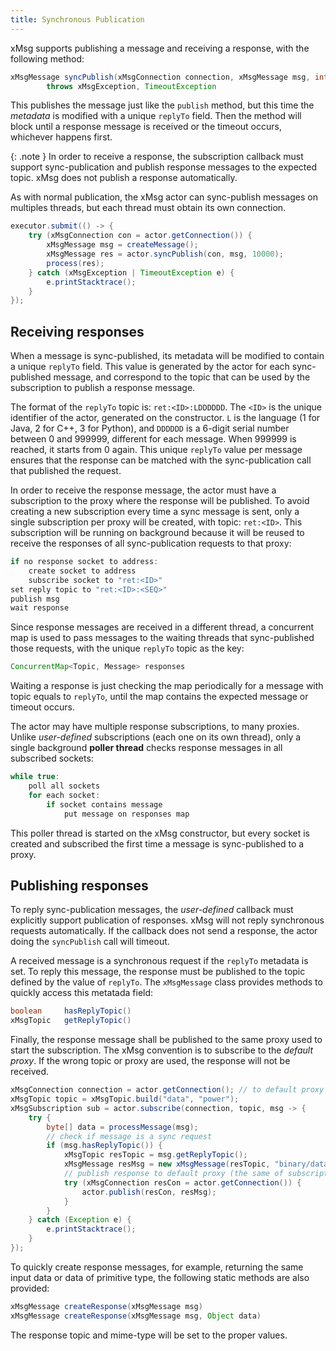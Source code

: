 ```yaml
---
title: Synchronous Publication
---
```


xMsg supports publishing a message and receiving a response,
with the following method:

```java
xMsgMessage syncPublish(xMsgConnection connection, xMsgMessage msg, int timeout)
        throws xMsgException, TimeoutException
```

This publishes the message just like the `publish` method,
but this time the *metadata* is modified with a unique `replyTo` field.
Then the method will block until a response message is received
or the timeout occurs, whichever happens first.

{: .note }
In order to receive a response,
the subscription callback must support sync-publication
and publish response messages to the expected topic.
xMsg does not publish a response automatically.

As with normal publication,
the xMsg actor can sync-publish messages on multiples threads,
but each thread must obtain its own connection.

```java
executor.submit(() -> {
    try (xMsgConnection con = actor.getConnection()) {
        xMsgMessage msg = createMessage();
        xMsgMessage res = actor.syncPublish(con, msg, 10000);
        process(res);
    } catch (xMsgException | TimeoutException e) {
        e.printStacktrace();
    }
});
```

## Receiving responses

When a message is sync-published,
its metadata will be modified to contain a unique `replyTo` field.
This value is generated by the actor for each sync-published message,
and correspond to the topic that can be used by the subscription
to publish a response message.

The format of the `replyTo` topic is: `ret:<ID>:LDDDDDD`.
The `<ID>` is the unique identifier of the actor,
generated on the constructor.
`L` is the language (1 for Java, 2 for C++, 3 for Python),
and `DDDDDD` is a 6-digit serial number between 0 and 999999,
different for each message.
When 999999 is reached, it starts from 0 again.
This unique `replyTo` value per message ensures that the response can be
matched with the sync-publication call that published the request.

In order to receive the response message,
the actor must have a subscription
to the proxy where the response will be published.
To avoid creating a new subscription every time a sync message is sent,
only a single subscription per proxy will be created,
with topic: `ret:<ID>`.
This subscription will be running on background because
it will be reused to receive the responses
of all sync-publication requests to that proxy:

```java
if no response socket to address:
    create socket to address
    subscribe socket to "ret:<ID>"
set reply topic to "ret:<ID>:<SEQ>"
publish msg
wait response
```

Since response messages are received in a different thread,
a concurrent map is used to pass messages
to the waiting threads that sync-published those requests,
with the unique `replyTo` topic as the key:

```java
ConcurrentMap<Topic, Message> responses
```

Waiting a response is just checking the map periodically
for a message with topic equals to `replyTo`,
until the map contains the expected message or timeout occurs.

The actor may have multiple response subscriptions, to many proxies.
Unlike *user-defined* subscriptions (each one on its own thread),
only a single background **poller thread** checks response messages
in all subscribed sockets:

```java
while true:
    poll all sockets
    for each socket:
        if socket contains message
            put message on responses map
```

This poller thread is started on the xMsg constructor,
but every socket is created and subscribed the first time
a message is sync-published to a proxy.

## Publishing responses

To reply sync-publication messages,
the *user-defined* callback must explicitly support publication of responses.
xMsg will not reply synchronous requests automatically.
If the callback does not send a response,
the actor doing the `syncPublish` call will timeout.

A received message is a synchronous request if the `replyTo` metadata is set.
To reply this message,
the response must be published to the topic defined by the value of `replyTo`.
The `xMsgMessage` class provides methods to quickly access this metatada field:

```java
boolean     hasReplyTopic()
xMsgTopic   getReplyTopic()
```

Finally, the response message shall be published
to the same proxy used to start the subscription.
The xMsg convention is to subscribe to the *default proxy*.
If the wrong topic or proxy are used, the response will not be received.

```java
xMsgConnection connection = actor.getConnection(); // to default proxy
xMsgTopic topic = xMsgTopic.build("data", "power");
xMsgSubscription sub = actor.subscribe(connection, topic, msg -> {
    try {
        byte[] data = processMessage(msg);
        // check if message is a sync request
        if (msg.hasReplyTopic()) {
            xMsgTopic resTopic = msg.getReplyTopic();
            xMsgMessage resMsg = new xMsgMessage(resTopic, "binary/data", data);
            // publish response to default proxy (the same of subscription)
            try (xMsgConnection resCon = actor.getConnection()) {
                actor.publish(resCon, resMsg);
            }
        }
    } catch (Exception e) {
        e.printStacktrace();
    }
});
```

To quickly create response messages, for example,
returning the same input data or data of primitive type,
the following static methods are also provided:

```java
xMsgMessage createResponse(xMsgMessage msg)
xMsgMessage createResponse(xMsgMessage msg, Object data)
```

The response topic and mime-type will be set to the proper values.
